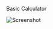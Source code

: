 Basic Calculator

![Screenshot](https://github.com/shashankgitrepos/reactjs-basic-calculator-1/assets/69541174/6d6edead-a47f-4f1a-94b2-b455ad65c710)
